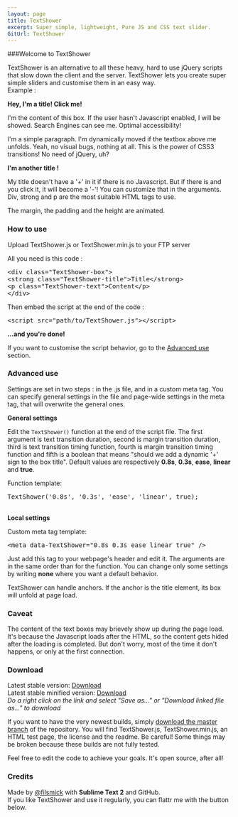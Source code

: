 ```yaml
---
layout: page
title: TextShower
excerpt: Super simple, lightweight, Pure JS and CSS text slider.
GitUrl: TextShower
---
```


###Welcome to TextShower

TextShower is an alternative to all these heavy, hard to use jQuery scripts that slow down the client and the server. TextShower lets you create super simple sliders and customise them in an easy way.  
Example :

<div class="TextShower-box"> 
<strong class="TextShower-title">Hey, I'm a title! Click me!</strong> 
<p class="TextShower-text">I'm the content of this box. If the user hasn't Javascript enabled, I will be showed. Search Engines can see me. Optimal accessibility!</p>
</div>

<p>I'm a simple paragraph. I'm dynamically moved if the textbox above me unfolds. Yeah, no visual bugs, nothing at all. This is the power of CSS3 transitions! No need of jQuery, uh?</p>

<div class="TextShower-box"> 
<strong class="TextShower-title">I'm another title !</strong> 
<p class="TextShower-text">My title doesn't have a '+' in it if there is no Javascript. But if there is and you click it, it will become a '-'! You can customize that in the arguments.<br>
Div, strong and p are the most suitable HTML tags to use.<br />
</p>
</div>

<p>The margin, the padding and the height are animated. </p>

<div class="TextShower-box">
<h3 class="TextShower-title" id="how-to-use">How to use</h3>

<div class="TextShower-text">
<p>Upload TextShower.js or TextShower.min.js to your FTP server</p>
<p>All you need is this code :</p>

<div class="highlight highlight-html"><pre><span class="nt">&lt;div</span> <span class="na">class=</span><span class="s">"TextShower-box"</span><span class="nt">&gt;</span> 
<span class="nt">&lt;strong</span> <span class="na">class=</span><span class="s">"TextShower-title"</span><span class="nt">&gt;</span>Title<span class="nt">&lt;/strong&gt;</span> 
<span class="nt">&lt;p</span> <span class="na">class=</span><span class="s">"TextShower-text"</span><span class="nt">&gt;</span>Content<span class="nt">&lt;/p&gt;</span>
<span class="nt">&lt;/div&gt;</span>
</pre></div>

<p>Then embed the script at the end of the code : </p>

<div class="highlight highlight-html"><pre><span class="nt">&lt;script </span><span class="na">src=</span><span class="s">"path/to/TextShower.js"</span><span class="nt">&gt;&lt;/script&gt;</span>
</pre></div>

<p><strong>...and you're done!</strong></p>

<p>If you want to customise the script behavior, go to the <a href="#advanced-use">Advanced use</a> section.</p>

</div>

<div class="TextShower-box">
<h3 class="TextShower-title" id="advanced-use">Advanced use</h3>

<div class="TextShower-text">
<p>Settings are set in two steps : in the .js file, and in a custom meta tag. You can specify general settings in the file and page-wide settings in the meta tag, that will overwrite the general ones. </p>

<strong>General settings</strong>

<p>Edit the <code>TextShower()</code> function at the end of the script file. The first argument is text transition duration, second is margin transition
duration, third is text transition timing function, fourth is margin transition timing function and fifth is a boolean that means "should we add a
dynamic '+' sign to the box title".
Default values are respectively <strong>0.8s</strong>, <strong>0.3s</strong>, <strong>ease</strong>, <strong>linear</strong> and <strong>true</strong>.</p>

<p>Function template:</p>

<div class="highlight highlight-javascript"><pre><span class="nx">TextShower</span><span class="p">(</span><span class="s1">'0.8s'</span><span class="p">,</span> <span class="s1">'0.3s'</span><span class="p">,</span> <span class="s1">'ease'</span><span class="p">,</span> <span class="s1">'linear'</span><span class="p">,</span> <span class="kc">true</span><span class="p">);</span>
</pre></div>

<br />
<strong>Local settings</strong>

<p>Custom meta tag template:</p>

<div class="highlight highlight-html"><pre><span class="nt">&lt;meta</span> <span class="na">data-TextShower=</span><span class="s">"0.8s 0.3s ease linear true"</span> <span class="nt">/&gt;</span>
</pre></div>

<p>Just add this tag to your webpage's header and edit it. The arguments are in the same order than for the function. You can change only some settings by writing <strong>none</strong> where you want a default behavior.</p>

<p>TextShower can handle anchors. If the anchor is the title element, its box will unfold at page load.</p>
</div>

<div class="TextShower-box">
<h3 class="TextShower-title" id="caveat">Caveat</h3>

<p class="TextShower-text">The content of the text boxes may brievely show up during the page load. It's because the Javascript loads after the HTML, so the content gets hided after the loading is completed. But don't worry, most of the time it don't happens, or only at the first connection.</p>
</div>

### Download
Latest stable version: <a href="/javascripts/TextShower.js" download>Download</a>  
Latest stable minified version: <a href="/javascripts/TextShower.min.js" download>Download</a>  
*Do a right click on the link and select "Save as..." or "Download linked file as..." to download*

If you want to have the very newest builds, simply [download the master branch](https://github.com/filsmick/TextShower/archive/master.zip) of the repository. You will find TextShower.js, TextShower.min.js, an HTML test page, the license and the readme. Be careful! Some things may be broken because these builds are not fully tested.  

Feel free to edit the code to achieve your goals. It's open source, after all!

### Credits

Made by <a href="https://github.com/filsmick" class="user-mention">@filsmick</a> with <strong>Sublime Text 2</strong> and GitHub.  
If you like TextShower and use it regularly, you can flattr me with the button below.  
<script id='fbt8xsh'>(function(i){var f,s=document.getElementById(i);f=document.createElement('iframe');f.src='//api.flattr.com/button/view/?uid=filsmick&button=compact&url=http%3A%2F%2Fgithub.com%2Ffilsmick';f.title='Flattr';f.height=20;f.width=110;f.style.borderWidth=0;s.parentNode.insertBefore(f,s);})('fbt8xsh');</script>

<script src="/javascripts/TextShower.js"></script>
